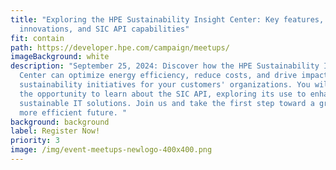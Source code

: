```yaml
---
title: "Exploring the HPE Sustainability Insight Center: Key features,
  innovations, and SIC API capabilities"
fit: contain
path: https://developer.hpe.com/campaign/meetups/
imageBackground: white
description: "September 25, 2024: Discover how the HPE Sustainability Insight
  Center can optimize energy efficiency, reduce costs, and drive impactful
  sustainability initiatives for your customers' organizations. You will have
  the opportunity to learn about the SIC API, exploring its use to enhance
  sustainable IT solutions. Join us and take the first step toward a greener,
  more efficient future. "
background: background
label: Register Now!
priority: 3
image: /img/event-meetups-newlogo-400x400.png
---
```

